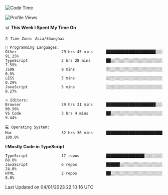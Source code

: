 <!--START_SECTION:waka-->
![Code Time](http://img.shields.io/badge/Code%20Time-3%2C607%20hrs%2019%20mins-blue)

![Profile Views](http://img.shields.io/badge/Profile%20Views-0-blue)

📊 **This Week I Spent My Time On** 

```text
⌚︎ Time Zone: Asia/Shanghai

💬 Programming Languages: 
Other                    29 hrs 45 mins      ██████████████████████░░░   91.25% 
TypeScript               2 hrs 28 mins       ██░░░░░░░░░░░░░░░░░░░░░░░   7.59% 
JSON                     9 mins              ░░░░░░░░░░░░░░░░░░░░░░░░░   0.5% 
LESS                     5 mins              ░░░░░░░░░░░░░░░░░░░░░░░░░   0.29% 
JavaScript               5 mins              ░░░░░░░░░░░░░░░░░░░░░░░░░   0.27%

🔥 Editors: 
Browser                  29 hrs 31 mins      ██████████████████████░░░   90.56% 
VS Code                  3 hrs 4 mins        ██░░░░░░░░░░░░░░░░░░░░░░░   9.44%

💻 Operating System: 
Mac                      32 hrs 36 mins      █████████████████████████   100.0%

```

**I Mostly Code in TypeScript** 

```text
TypeScript               17 repos            █████████████████░░░░░░░░   68.0% 
JavaScript               6 repos             ██████░░░░░░░░░░░░░░░░░░░   24.0% 
HTML                     2 repos             ██░░░░░░░░░░░░░░░░░░░░░░░   8.0%

```



 Last Updated on 04/01/2023 22:10:16 UTC
<!--END_SECTION:waka-->
